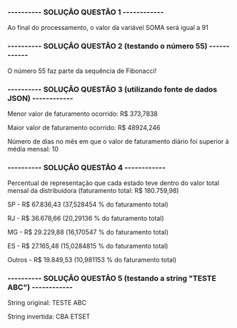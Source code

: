 <h3>---------- SOLUÇÂO QUESTÃO 1 ------------</h3>

Ao final do processamento, o valor da variável SOMA será igual a 91

<h3>---------- SOLUÇÂO QUESTÃO 2 (testando o número 55) ------------</h3>

O número 55 faz parte da sequência de Fibonacci!

<h3>---------- SOLUÇÂO QUESTÃO 3 (utilizando fonte de dados JSON) ------------</h3>

Menor valor de faturamento ocorrido: R$ 373,7838

Maior valor de faturamento ocorrido: R$ 48924,246

Número de dias no mês em que o valor de faturamento diário foi superior à média mensal: 10

<h3>---------- SOLUÇÂO QUESTÃO 4 ------------</h3>

Percentual de representação que cada estado teve dentro do valor total mensal da distribuidora (faturamento total: R$ 180.759,98)

SP - R$ 67.836,43 (37,528454 % do faturamento total)

RJ - R$ 36.678,66 (20,29136 % do faturamento total)

MG - R$ 29.229,88 (16,170547 % do faturamento total)

ES - R$ 27.165,48 (15,0284815 % do faturamento total)

Outros - R$ 19.849,53 (10,981153 % do faturamento total)

<h3>---------- SOLUÇÂO QUESTÃO 5 (testando a string "TESTE ABC") ------------</h3>

String original: TESTE ABC

String invertida: CBA ETSET
